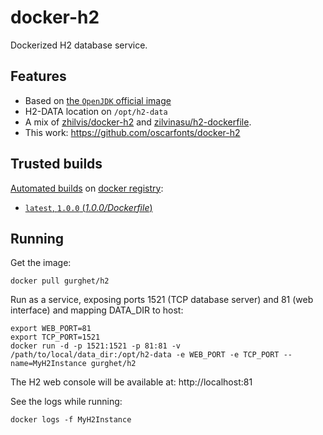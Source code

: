 docker-h2
=========

Dockerized H2 database service.


## Features

* Based on [the `OpenJDK` official image](https://hub.docker.com/r/_/openjdk/)
* H2-DATA location on `/opt/h2-data`
* A mix of [zhilvis/docker-h2](https://github.com/zhilvis/docker-h2) and [zilvinasu/h2-dockerfile](https://github.com/zilvinasu/h2-dockerfile).
* This work: https://github.com/oscarfonts/docker-h2


## Trusted builds

[Automated builds](https://hub.docker.com/r/gurghet/h2/) on [docker registry](https://registry.hub.docker.com/):

* [`latest`, `1.0.0` (*1.0.0/Dockerfile*)](https://github.com/gurghet/docker-h2/blob/master/1.0.0/Dockerfile)


## Running

Get the image:

```
docker pull gurghet/h2
```

Run as a service, exposing ports 1521 (TCP database server) and 81 (web interface) and mapping DATA_DIR to host:

```
export WEB_PORT=81
export TCP_PORT=1521
docker run -d -p 1521:1521 -p 81:81 -v /path/to/local/data_dir:/opt/h2-data -e WEB_PORT -e TCP_PORT --name=MyH2Instance gurghet/h2
```

The H2 web console will be available at: http://localhost:81

See the logs while running:

```
docker logs -f MyH2Instance
```
